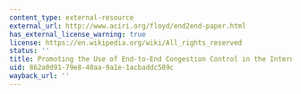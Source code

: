 ```yaml
---
content_type: external-resource
external_url: http://www.aciri.org/floyd/end2end-paper.html
has_external_license_warning: true
license: https://en.wikipedia.org/wiki/All_rights_reserved
status: ''
title: Promoting the Use of End-to-End Congestion Control in the Internet
uid: 862a0d91-79e8-40aa-9a1e-1acbaddc589c
wayback_url: ''
---
```

